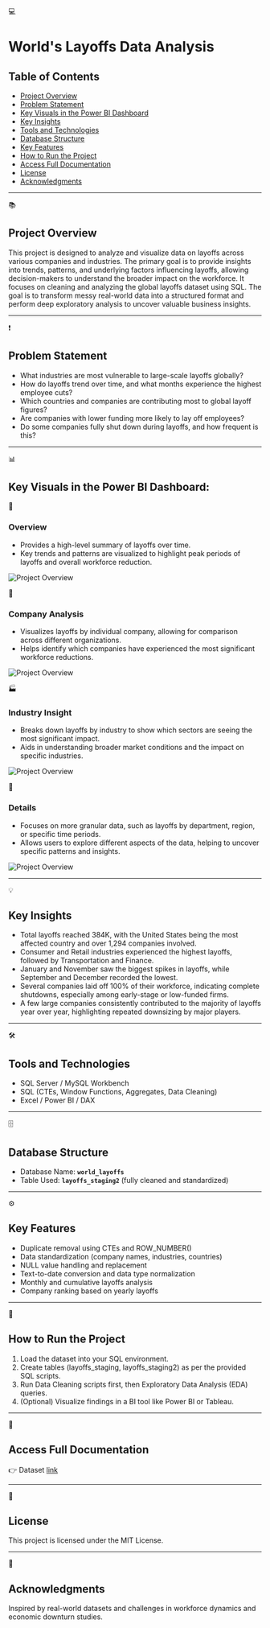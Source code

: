 💻 
# World's Layoffs Data Analysis

## Table of Contents

- [Project Overview](#project-overview)
- [Problem Statement](#problem-statement)
- [Key Visuals in the Power BI Dashboard](#key-visuals-in-the-power-bi-dashboard)
- [Key Insights](#key-insights)
- [Tools and Technologies](#tools-and-technologies)
- [Database Structure](#database-structure)
- [Key Features](#key-features)
- [How to Run the Project](#how-to-run-the-project)
- [Access Full Documentation](#access-full-documentation)
- [License](#license)
- [Acknowledgments](#acknowledgments)

________________________________________
📚 
## Project Overview
This project is designed to analyze and visualize data on layoffs across various companies and industries. The primary goal is to provide insights into trends, patterns, and underlying factors influencing layoffs, allowing decision-makers to understand the broader impact on the workforce. It focuses on cleaning and analyzing the global layoffs dataset using SQL. The goal is to transform messy real-world data into a structured format and perform deep exploratory analysis to uncover valuable business insights.
________________________________________
❗
## Problem Statement
- What industries are most vulnerable to large-scale layoffs globally?
- How do layoffs trend over time, and what months experience the highest employee cuts?
- Which countries and companies are contributing most to global layoff figures?
- Are companies with lower funding more likely to lay off employees?
- Do some companies fully shut down during layoffs, and how frequent is this?
________________________________________
📊
## Key Visuals in the Power BI Dashboard:

🔎
### Overview
- Provides a high-level summary of layoffs over time.
- Key trends and patterns are visualized to highlight peak periods of layoffs and overall workforce reduction.
  
![Project Overview](./Overview.png)

🏢
### Company Analysis
- Visualizes layoffs by individual company, allowing for comparison across different organizations.
- Helps identify which companies have experienced the most significant workforce reductions.

![Project Overview](./Company_Analysis.png)

🏭
### Industry Insight
- Breaks down layoffs by industry to show which sectors are seeing the most significant impact.
- Aids in understanding broader market conditions and the impact on specific industries.

![Project Overview](./Industry_Insight.png)

🧾
### Details
- Focuses on more granular data, such as layoffs by department, region, or specific time periods.
- Allows users to explore different aspects of the data, helping to uncover specific patterns and insights.

![Project Overview](./Details.png)
________________________________________
💡 
## Key Insights
- Total layoffs reached 384K, with the United States being the most affected country and over 1,294 companies involved.
- Consumer and Retail industries experienced the highest layoffs, followed by Transportation and Finance.
- January and November saw the biggest spikes in layoffs, while September and December recorded the lowest.
- Several companies laid off 100% of their workforce, indicating complete shutdowns, especially among early-stage or low-funded firms.
- A few large companies consistently contributed to the majority of layoffs year over year, highlighting repeated downsizing by major players.
________________________________________
🛠️ 
## Tools and Technologies
-	SQL Server / MySQL Workbench
-	SQL (CTEs, Window Functions, Aggregates, Data Cleaning)
-	Excel / Power BI / DAX
________________________________________
🗄️ 
## Database Structure
-	Database Name: **`world_layoffs`**
-	Table Used: **`layoffs_staging2`** (fully cleaned and standardized)
________________________________________
⚙️ 
## Key Features
-	Duplicate removal using CTEs and ROW_NUMBER()
-	Data standardization (company names, industries, countries)
-	NULL value handling and replacement
-	Text-to-date conversion and data type normalization
-	Monthly and cumulative layoffs analysis
-	Company ranking based on yearly layoffs
________________________________________
🚀 
## How to Run the Project
1.	Load the dataset into your SQL environment.
2.	Create tables (layoffs_staging, layoffs_staging2) as per the provided SQL scripts.
3.	Run Data Cleaning scripts first, then Exploratory Data Analysis (EDA) queries.
4.	(Optional) Visualize findings in a BI tool like Power BI or Tableau.
________________________________________
📄 
## Access Full Documentation
👉 Dataset [link](./Dataset/layoffs.csv)
________________________________________
📜 
## License
This project is licensed under the MIT License.
________________________________________
🙌 
## Acknowledgments
Inspired by real-world datasets and challenges in workforce dynamics and economic downturn studies.
